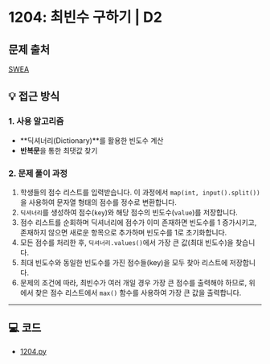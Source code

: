 # 1204: 최빈수 구하기 | D2

## 문제 출처
[SWEA](https://swexpertacademy.com/main/talk/solvingClub/problemView.do?solveclubId=AZgvQCv6GNXHBIT9&contestProbId=AV13zo1KAAACFAYh&probBoxId=AZgvQCv6GNbHBIT9&type=PROBLEM&problemBoxTitle=7%EC%9B%94&problemBoxCnt=19)

## 💡 접근 방식

### 1. 사용 알고리즘
* **딕셔너리(Dictionary)**를 활용한 빈도수 계산
* **반복문**을 통한 최댓값 찾기

### 2. 문제 풀이 과정
1.  학생들의 점수 리스트를 입력받습니다. 이 과정에서 `map(int, input().split())`을 사용하여 문자열 형태의 점수를 정수로 변환합니다.
2.  `딕셔너리`를 생성하여 점수(`key`)와 해당 점수의 빈도수(`value`)를 저장합니다.
3.  점수 리스트를 순회하며 딕셔너리에 점수가 이미 존재하면 빈도수를 1 증가시키고, 존재하지 않으면 새로운 항목으로 추가하며 빈도수를 1로 초기화합니다.
4.  모든 점수를 처리한 후, `딕셔너리.values()`에서 가장 큰 값(최대 빈도수)을 찾습니다.
5.  최대 빈도수와 동일한 빈도수를 가진 점수들(key)을 모두 찾아 리스트에 저장합니다.
6.  문제의 조건에 따라, 최빈수가 여러 개일 경우 가장 큰 점수를 출력해야 하므로, 위에서 찾은 점수 리스트에서 `max()` 함수를 사용하여 가장 큰 값을 출력합니다.

---

## 💻 코드
* [1204.py](1204.py)